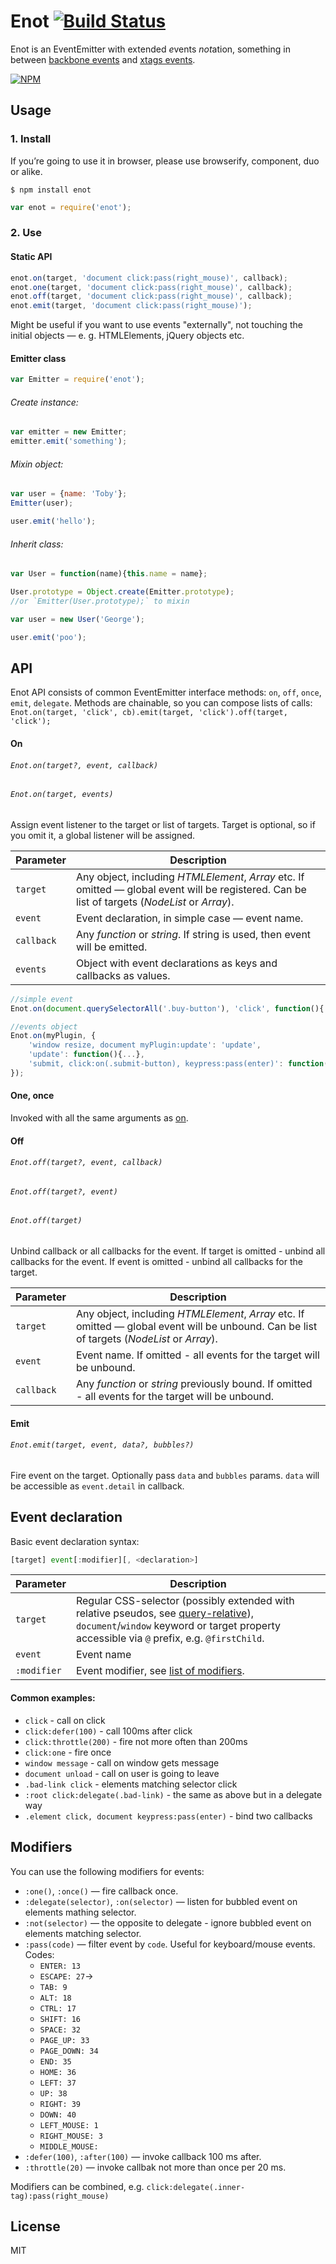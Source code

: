 # Enot [![Build Status](https://travis-ci.org/dfcreative/enot.svg?branch=master)](https://travis-ci.org/dfcreative/enot)

Enot is an EventEmitter with extended <em>e</em>vents <em>not</em>ation, something in between [backbone events](http://backbonejs.org/#View-delegateEvents) and [xtags events](http://www.x-tags.org/docs#pseudos).

[![NPM](https://nodei.co/npm/enot.png?downloads=true&downloadRank=true&stars=true)](https://nodei.co/npm/enot/)


## Usage

### 1. Install

If you’re going to use it in browser, please use browserify, component, duo or alike.

`$ npm install enot`

```js
var enot = require('enot');
```

### 2. Use

#### Static API

```js
enot.on(target, 'document click:pass(right_mouse)', callback);
enot.one(target, 'document click:pass(right_mouse)', callback);
enot.off(target, 'document click:pass(right_mouse)', callback);
enot.emit(target, 'document click:pass(right_mouse)');
```

Might be useful if you want to use events "externally", not touching the initial objects — e. g. HTMLElements, jQuery objects etc.


#### Emitter class

```js
var Emitter = require('enot');
```

###### Create instance:

```js
var emitter = new Emitter;
emitter.emit('something');
```

###### Mixin object:

```js
var user = {name: 'Toby'};
Emitter(user);

user.emit('hello');
```

###### Inherit class:

```js
var User = function(name){this.name = name};

User.prototype = Object.create(Emitter.prototype);
//or `Emitter(User.prototype);` to mixin

var user = new User('George');

user.emit('poo');
```


## API

Enot API consists of common EventEmitter interface methods: `on`, `off`, `once`, `emit`, `delegate`. Methods are chainable, so you can compose lists of calls: `Enot.on(target, 'click', cb).emit(target, 'click').off(target, 'click');`


#### On

###### `Enot.on(target?, event, callback)`
###### `Enot.on(target, events)`

Assign event listener to the target or list of targets. Target is optional, so if you omit it, a global listener will be assigned.

| Parameter | Description |
|----|----|
| `target` | Any object, including _HTMLElement_, _Array_ etc. If omitted — global event will be registered. Can be list of targets (_NodeList_ or _Array_). |
| `event` | Event declaration, in simple case — event name. |
| `callback` | Any _function_ or _string_. If string is used, then event will be emitted. |
| `events` | Object with event declarations as keys and callbacks as values. |

```js
//simple event
Enot.on(document.querySelectorAll('.buy-button'), 'click', function(){...});

//events object
Enot.on(myPlugin, {
	'window resize, document myPlugin:update': 'update',
	'update': function(){...},
	'submit, click:on(.submit-button), keypress:pass(enter)': function(){...}
});
```

#### One, once

Invoked with all the same arguments as [on](#on).


#### Off

###### `Enot.off(target?, event, callback)`
###### `Enot.off(target?, event)`
###### `Enot.off(target)`

Unbind callback or all callbacks for the event. If target is omitted - unbind all callbacks for the event. If event is omitted - unbind all callbacks for the target.

| Parameter | Description |
|----|----|
| `target` | Any object, including _HTMLElement_, _Array_ etc. If omitted — global event will be unbound. Can be list of targets (_NodeList_ or _Array_). |
| `event` | Event name. If omitted - all events for the target will be unbound. |
| `callback` | Any _function_ or _string_ previously bound. If omitted - all events for the target will be unbound. |


#### Emit

###### `Enot.emit(target, event, data?, bubbles?)`

Fire event on the target. Optionally pass `data` and `bubbles` params. `data` will be accessible as `event.detail` in callback.



## Event declaration

Basic event declaration syntax:

```js
[target] event[:modifier][, <declaration>]
```

| Parameter | Description |
|----|----|
| `target` | Regular CSS-selector (possibly extended with relative pseudos, see [query-relative](http://github.io/dfcreative/query-relative)), `document`/`window` keyword or target property accessible via `@` prefix, e.g. `@firstChild`. |
| `event` | Event name |
| `:modifier` | Event modifier, see [list of modifiers](#modifiers). |


#### Common examples:

* `click` - call on click
* `click:defer(100)` - call 100ms after click
* `click:throttle(200)` - fire not more often than 200ms
* `click:one` - fire once
* `window message` - call on window gets message
* `document unload` - call on user is going to leave
* `.bad-link click` - elements matching selector click
* `:root click:delegate(.bad-link)` - the same as above but in a delegate way
* `.element click, document keypress:pass(enter)` - bind two callbacks
<!-- `keypress:pass(ctrl + alt + del)` - catch windows task manager call -->
<!-- `keypress:pass(/y/i) + keypress:pass(/e/i) + keypress:pass(/s/i)` - catch user’s consent. -->
<!-- `touch` - normalized crossbrowser gesture -->
<!-- `all` - call on any event -->


## Modifiers

You can use the following modifiers for events:

* `:one()`, `:once()` — fire callback once.
* `:delegate(selector)`, `:on(selector)` — listen for bubbled event on elements mathing selector.
* `:not(selector)` — the opposite to delegate - ignore bubbled event on elements matching selector.
* `:pass(code)` — filter event by `code`. Useful for keyboard/mouse events. Codes:
	* `ENTER: 13`
	* `ESCAPE: 27`→
	* `TAB: 9`
	* `ALT: 18`
	* `CTRL: 17`
	* `SHIFT: 16`
	* `SPACE: 32`
	* `PAGE_UP: 33`
	* `PAGE_DOWN: 34`
	* `END: 35`
	* `HOME: 36`
	* `LEFT: 37`
	* `UP: 38`
	* `RIGHT: 39`
	* `DOWN: 40`
	* `LEFT_MOUSE: 1`
	* `RIGHT_MOUSE: 3`
	* `MIDDLE_MOUSE: `
* `:defer(100)`, `:after(100)` — invoke callback 100 ms after.
* `:throttle(20)` — invoke callbak not more than once per 20 ms.

Modifiers can be combined, e.g. `click:delegate(.inner-tag):pass(right_mouse)`


## License

MIT
